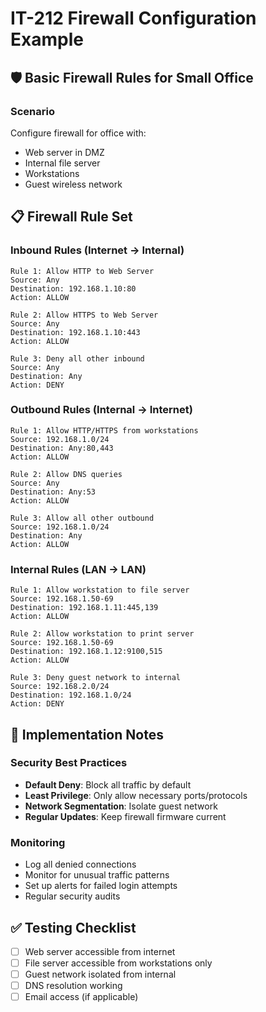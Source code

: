 # IT-212 Firewall Configuration Example

## 🛡️ Basic Firewall Rules for Small Office

### Scenario
Configure firewall for office with:
- Web server in DMZ
- Internal file server
- Workstations
- Guest wireless network

## 📋 Firewall Rule Set

### Inbound Rules (Internet → Internal)
```
Rule 1: Allow HTTP to Web Server
Source: Any
Destination: 192.168.1.10:80
Action: ALLOW

Rule 2: Allow HTTPS to Web Server  
Source: Any
Destination: 192.168.1.10:443
Action: ALLOW

Rule 3: Deny all other inbound
Source: Any
Destination: Any
Action: DENY
```

### Outbound Rules (Internal → Internet)
```
Rule 1: Allow HTTP/HTTPS from workstations
Source: 192.168.1.0/24
Destination: Any:80,443
Action: ALLOW

Rule 2: Allow DNS queries
Source: Any
Destination: Any:53
Action: ALLOW

Rule 3: Allow all other outbound
Source: 192.168.1.0/24
Destination: Any
Action: ALLOW
```

### Internal Rules (LAN → LAN)
```
Rule 1: Allow workstation to file server
Source: 192.168.1.50-69
Destination: 192.168.1.11:445,139
Action: ALLOW

Rule 2: Allow workstation to print server
Source: 192.168.1.50-69
Destination: 192.168.1.12:9100,515
Action: ALLOW

Rule 3: Deny guest network to internal
Source: 192.168.2.0/24
Destination: 192.168.1.0/24
Action: DENY
```

## 🔧 Implementation Notes

### Security Best Practices
- **Default Deny**: Block all traffic by default
- **Least Privilege**: Only allow necessary ports/protocols
- **Network Segmentation**: Isolate guest network
- **Regular Updates**: Keep firewall firmware current

### Monitoring
- Log all denied connections
- Monitor for unusual traffic patterns
- Set up alerts for failed login attempts
- Regular security audits

## ✅ Testing Checklist
- [ ] Web server accessible from internet
- [ ] File server accessible from workstations only
- [ ] Guest network isolated from internal
- [ ] DNS resolution working
- [ ] Email access (if applicable)
